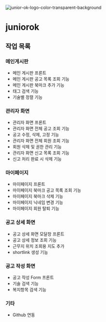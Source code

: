 ![junior-ok-logo-color-transparent-background](https://github.com/kdtkdt/juniorok/assets/135004614/73d00dfe-075a-4026-beb4-1579d3686fcf)

# juniorok

## 작업 목록

### 메인게시판
- 메인 게시판 프론트
- 메인 게시판 공고 목록 조회 기능
- 메인 게시판 북마크 추가 기능
- 태그 검색 기능
- 기술별 정렬 기능

### 관리자 화면
- 관리자 화면 프론트
- 관리자 화면 전체 공고 조회 기능
- 공고 수정, 삭제, 고정 기능
- 관리자 화면 전체 회원 조회 기능
- 회원 삭제 및 권한 관리 기능
- 관리자 화면 신고 목록 조회 기능
- 신고 처리 완료 시 삭제 기능

### 마이페이지
- 마이페이지 프론트
- 마이페이지 북마크 공고 목록 조회 기능
- 마이페이지 북마크 삭제 기능
- 마이페이지 닉네임 변경 기능
- 마이페이지 회원 탈퇴 기능

### 공고 상세 화면
- 공고 상세 화면 모달창 프론트
- 공고 상세 정보 조회 기능
- 근무지 위치 조회용 지도 추가
- shortlink 생성 기능

### 공고 작성 화면
- 공고 작성 Form 프론트
- 기술 검색 기능
- 복지항목 검색 기능

### 기타
- Github 연동
